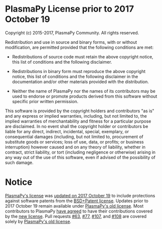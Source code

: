 # PlasmaPy License prior to 2017 October 19

Copyright (c) 2015-2017, PlasmaPy Community. All rights reserved.

Redistribution and use in source and binary forms, with or without
modification, are permitted provided that the following conditions are
met:

* Redistributions of source code must retain the above copyright
  notice, this list of conditions and the following disclaimer.

* Redistributions in binary form must reproduce the above copyright
  notice, this list of conditions and the following disclaimer in the
  documentation and/or other materials provided with the distribution.

* Neither the name of PlasmaPy nor the names of its contributors may
  be used to endorse or promote products derived from this software
  without specific prior written permission.

This software is provided by the copyright holders and contributors
"as is" and any express or implied warranties, including, but not
limited to, the implied warranties of merchantability and fitness for
a particular purpose are disclaimed. In no event shall the copyright
holder or contributors be liable for any direct, indirect, incidental,
special, exemplary, or consequential damages (including, but not
limited to, procurement of substitute goods or services; loss of use,
data, or profits; or business interruption) however caused and on any
theory of liability, whether in contract, strict liability, or tort
(including negligence or otherwise) arising in any way out of the use
of this software, even if advised of the possibility of such damage.

# Notice

[PlasmaPy's
license](https://github.com/PlasmaPy/PlasmaPy/blob/master/LICENSE.md)
was [updated on 2017 October
19](https://github.com/PlasmaPy/PlasmaPy/pull/114) to include
protections against software patents from the [BSD+Patent
license](https://opensource.org/licenses/BSDplusPatent).  Updates
prior to 2017 October 19 remain available under [PlasmaPy's old
license](plasmapy-license-prior-to-2017-october-19).  Most
contributors to PlasmaPy [have
agreed](https://github.com/PlasmaPy/PlasmaPy/pull/114) to have
their contributions covered by the [new
license](https://github.com/PlasmaPy/PlasmaPy/blob/master/LICENSE.md).
Pull requests
[#63](https://github.com/PlasmaPy/PlasmaPy/pull/63),
[#77](https://github.com/PlasmaPy/PlasmaPy/pull/77),
[#107](https://github.com/PlasmaPy/PlasmaPy/pull/107), and
[#108](https://github.com/PlasmaPy/PlasmaPy/pull/108) are covered
solely by [PlasmaPy's old
license](plasmapy-license-prior-to-2017-october-19).
